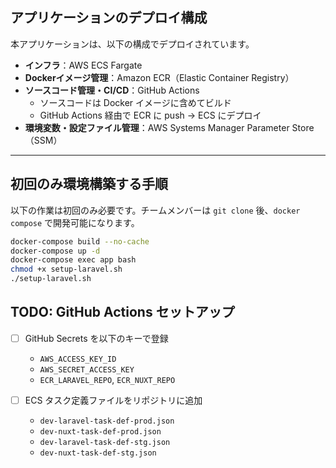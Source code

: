 ## アプリケーションのデプロイ構成

本アプリケーションは、以下の構成でデプロイされています。

- **インフラ**：AWS ECS Fargate
- **Dockerイメージ管理**：Amazon ECR（Elastic Container Registry）
- **ソースコード管理・CI/CD**：GitHub Actions
  - ソースコードは Docker イメージに含めてビルド
  - GitHub Actions 経由で ECR に push → ECS にデプロイ
- **環境変数・設定ファイル管理**：AWS Systems Manager Parameter Store（SSM）

---

## 初回のみ環境構築する手順

以下の作業は初回のみ必要です。チームメンバーは `git clone` 後、`docker compose` で開発可能になります。


```bash
docker-compose build --no-cache
docker-compose up -d
docker-compose exec app bash
chmod +x setup-laravel.sh
./setup-laravel.sh
```

## TODO: GitHub Actions セットアップ

- [ ] GitHub Secrets を以下のキーで登録
  - `AWS_ACCESS_KEY_ID`
  - `AWS_SECRET_ACCESS_KEY`
  - `ECR_LARAVEL_REPO`, `ECR_NUXT_REPO`

- [ ] ECS タスク定義ファイルをリポジトリに追加
  - `dev-laravel-task-def-prod.json`
  - `dev-nuxt-task-def-prod.json`
  - `dev-laravel-task-def-stg.json`
  - `dev-nuxt-task-def-stg.json`
